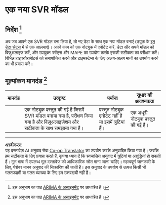 <!--
CO_OP_TRANSLATOR_METADATA:
{
  "original_hash": "94aa2fc6154252ae30a3f3740299707a",
  "translation_date": "2025-09-03T22:55:24+00:00",
  "source_file": "7-TimeSeries/3-SVR/assignment.md",
  "language_code": "hi"
}
-->
# एक नया SVR मॉडल

## निर्देश [^1]

अब जब आपने एक SVR मॉडल बना लिया है, तो नए डेटा के साथ एक नया मॉडल बनाएं (ड्यूक के [इन डेटा सेट्स](http://www2.stat.duke.edu/~mw/ts_data_sets.html) में से एक आज़माएं)। अपने काम को एक नोटबुक में एनोटेट करें, डेटा और अपने मॉडल को विज़ुअलाइज़ करें, और उपयुक्त प्लॉट्स और MAPE का उपयोग करके इसकी सटीकता का परीक्षण करें। विभिन्न हाइपरपैरामीटर्स को समायोजित करने और टाइमस्टेप्स के लिए अलग-अलग मानों का उपयोग करने का भी प्रयास करें।

## मूल्यांकन मानदंड [^1]

| मानदंड | उत्कृष्ट                                                     | पर्याप्त                                                  | सुधार की आवश्यकता                   |
| ------- | ------------------------------------------------------------ | --------------------------------------------------------- | ----------------------------------- |
|         | एक नोटबुक प्रस्तुत की गई है जिसमें SVR मॉडल बनाया गया है, परीक्षण किया गया है और विज़ुअलाइज़ेशन और सटीकता के साथ समझाया गया है। | प्रस्तुत नोटबुक एनोटेट नहीं है या इसमें त्रुटियां हैं। | एक अधूरी नोटबुक प्रस्तुत की गई है। |



[^1]: इस अनुभाग का पाठ [ARIMA के असाइनमेंट](https://github.com/microsoft/ML-For-Beginners/tree/main/7-TimeSeries/2-ARIMA/assignment.md) पर आधारित है।

---

**अस्वीकरण**:  
यह दस्तावेज़ AI अनुवाद सेवा [Co-op Translator](https://github.com/Azure/co-op-translator) का उपयोग करके अनुवादित किया गया है। जबकि हम सटीकता के लिए प्रयास करते हैं, कृपया ध्यान दें कि स्वचालित अनुवाद में त्रुटियां या अशुद्धियां हो सकती हैं। मूल भाषा में उपलब्ध मूल दस्तावेज़ को आधिकारिक स्रोत माना जाना चाहिए। महत्वपूर्ण जानकारी के लिए, पेशेवर मानव अनुवाद की सिफारिश की जाती है। इस अनुवाद के उपयोग से उत्पन्न किसी भी गलतफहमी या गलत व्याख्या के लिए हम उत्तरदायी नहीं हैं।  